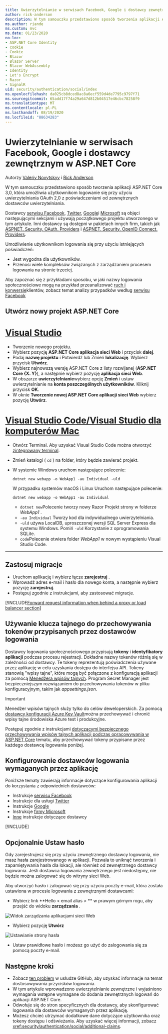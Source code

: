 ```yaml
---
title: Uwierzytelnianie w serwisach Facebook, Google i dostawcy zewnętrznym w ASP.NET Core
author: rick-anderson
description: W tym samouczku przedstawiono sposób tworzenia aplikacji ASP.NET Core przy użyciu protokołu OAuth 2,0 z zewnętrznymi dostawcami uwierzytelniania.
ms.author: riande
ms.custom: mvc
ms.date: 01/23/2020
no-loc:
- ASP.NET Core Identity
- cookie
- Cookie
- Blazor
- Blazor Server
- Blazor WebAssembly
- Identity
- Let's Encrypt
- Razor
- SignalR
uid: security/authentication/social/index
ms.openlocfilehash: da025cb8dced8ac8a6ecf559d4de7795c9797f71
ms.sourcegitcommit: 65add17f74a29a647d812b04517e46cbc78258f9
ms.translationtype: MT
ms.contentlocale: pl-PL
ms.lasthandoff: 08/19/2020
ms.locfileid: "88634283"
---
```

# <a name="facebook-google-and-external-provider-authentication-in-aspnet-core"></a>Uwierzytelnianie w serwisach Facebook, Google i dostawcy zewnętrznym w ASP.NET Core

Autorzy [Valeriy Novytskyy](https://github.com/01binary) i [Rick Anderson](https://twitter.com/RickAndMSFT)

W tym samouczku przedstawiono sposób tworzenia aplikacji ASP.NET Core 3,0, która umożliwia użytkownikom logowanie się przy użyciu uwierzytelniania OAuth 2,0 z poświadczeniami od zewnętrznych dostawców uwierzytelniania.

Dostawcy [serwisu Facebook](xref:security/authentication/facebook-logins), [Twitter](xref:security/authentication/twitter-logins), [Google](xref:security/authentication/google-logins)i [Microsoft](xref:security/authentication/microsoft-logins) są objęci następującymi sekcjami i używają początkowego projektu utworzonego w tym artykule. Inni dostawcy są dostępni w pakietach innych firm, takich jak [ASPNET. Security. OAuth. Providers](https://github.com/aspnet-contrib/AspNet.Security.OAuth.Providers) i [ASPNET. Security. OpenID Connect. Providers](https://github.com/aspnet-contrib/AspNet.Security.OpenId.Providers).

Umożliwienie użytkownikom logowania się przy użyciu istniejących poświadczeń:

* Jest wygodna dla użytkowników.
* Przenosi wiele kompleksów związanych z zarządzaniem procesem logowania na stronie trzeciej.

Aby zapoznać się z przykładami sposobu, w jaki nazwy logowania społecznościowe mogą na przykład przeanalizować [ruch i konwersje](https://dev.twitter.com/resources/case-studies)klientów, zobacz temat analizy przypadków według [serwisu Facebook](https://www.facebook.com/unsupportedbrowser)

## <a name="create-a-new-aspnet-core-project"></a>Utwórz nowy projekt ASP.NET Core

# <a name="visual-studio"></a>[Visual Studio](#tab/visual-studio)

* Tworzenie nowego projektu.
* Wybierz pozycję **ASP.NET Core aplikacja sieci Web** i przycisk **dalej**.
* Podaj **nazwę projektu** i Potwierdź lub Zmień **lokalizację**. Wybierz przycisk **Utwórz**.
* Wybierz najnowszą wersję ASP.NET Core z listy rozwijanej (**ASP.NET Core {X. Y}**), a następnie wybierz pozycję **aplikacja sieci Web**.
* W obszarze **uwierzytelnianie**wybierz opcję **Zmień** i ustaw uwierzytelnianie na **konta poszczególnych użytkowników**. Kliknij przycisk **OK**.
* W oknie **Tworzenie nowej ASP.NET Core aplikacji sieci Web** wybierz pozycję **Utwórz**.

# <a name="visual-studio-code--visual-studio-for-mac"></a>[Visual Studio Code/Visual Studio dla komputerów Mac](#tab/visual-studio-code+visual-studio-mac)

* Otwórz Terminal.  Aby uzyskać Visual Studio Code można otworzyć [zintegrowany terminal](https://code.visualstudio.com/docs/editor/integrated-terminal).

* Zmień katalogi ( `cd` ) na folder, który będzie zawierać projekt.

* W systemie Windows uruchom następujące polecenie:

  ```dotnetcli
  dotnet new webapp -o WebApp1 -au Individual -uld
  ```

  W przypadku systemów macOS i Linux Uruchom następujące polecenie:

  ```dotnetcli
  dotnet new webapp -o WebApp1 -au Individual
  ```

  * `dotnet new`Polecenie tworzy nowy Razor Projekt strony w folderze *WebApp1* .
  * `-au Individual` Tworzy kod dla indywidualnego uwierzytelniania.
  * `-uld` używa LocalDB, uproszczonej wersji SQL Server Express dla systemu Windows. Pomiń `-uld` Korzystanie z oprogramowania SQLite.
  * `code`Polecenie otwiera folder *WebApp1* w nowym wystąpieniu Visual Studio Code.

---

## <a name="apply-migrations"></a>Zastosuj migracje

* Uruchom aplikację i wybierz łącze **zarejestruj** .
* Wprowadź adres e-mail i hasło dla nowego konta, a następnie wybierz pozycję **zarejestruj**.
* Postępuj zgodnie z instrukcjami, aby zastosować migracje.

[!INCLUDE[Forward request information when behind a proxy or load balancer section](includes/forwarded-headers-middleware.md)]

## <a name="use-secretmanager-to-store-tokens-assigned-by-login-providers"></a>Używanie klucza tajnego do przechowywania tokenów przypisanych przez dostawców logowania

Dostawcy logowania społecznościowego przypisują **tokeny** i **identyfikatory aplikacji** podczas procesu rejestracji. Dokładne nazwy tokenów różnią się w zależności od dostawcy. Te tokeny reprezentują poświadczenia używane przez aplikację w celu uzyskania dostępu do interfejsu API. Tokeny stanowią "wpisy tajne", które mogą być połączone z konfiguracją aplikacji za pomocą [Menedżera wpisów tajnych](xref:security/app-secrets#secret-manager). Program Secret Manager jest bezpieczniejszym rozwiązaniem do przechowywania tokenów w pliku konfiguracyjnym, takim jak *appsettings.json*.

> [!IMPORTANT]
> Menedżer wpisów tajnych służy tylko do celów deweloperskich. Za pomocą [dostawcy konfiguracji Azure Key Vault](xref:security/key-vault-configuration)można przechowywać i chronić wpisy tajne środowiska Azure test i produkcyjne.

Postępuj zgodnie z instrukcjami [dotyczącymi bezpiecznego przechowywania wpisów tajnych aplikacji podczas opracowywania w ASP.NET Core](xref:security/app-secrets) tematu, aby przechowywać tokeny przypisane przez każdego dostawcę logowania poniżej.

## <a name="setup-login-providers-required-by-your-application"></a>Konfigurowanie dostawców logowania wymaganych przez aplikację

Poniższe tematy zawierają informacje dotyczące konfigurowania aplikacji do korzystania z odpowiednich dostawców:

* Instrukcje [serwisu Facebook](xref:security/authentication/facebook-logins)
* Instrukcje dla usługi [Twitter](xref:security/authentication/twitter-logins)
* Instrukcje [Google](xref:security/authentication/google-logins)
* Instrukcje [firmy Microsoft](xref:security/authentication/microsoft-logins)
* [Inne](xref:security/authentication/otherlogins) instrukcje dotyczące dostawcy

[!INCLUDE[](includes/chain-auth-providers.md)]

## <a name="optionally-set-password"></a>Opcjonalnie Ustaw hasło

Gdy zarejestrujesz się przy użyciu zewnętrznego dostawcy logowania, nie masz hasła zarejestrowanego w aplikacji. Pozwala to uniknąć tworzenia i zapamiętywania hasła dla lokacji, ale również od zewnętrznego dostawcy logowania. Jeśli dostawca logowania zewnętrznego jest niedostępny, nie będzie można zalogować się do witryny sieci Web.

Aby utworzyć hasło i zalogować się przy użyciu poczty e-mail, która została ustawiona w procesie logowania z zewnętrznymi dostawcami:

* Wybierz link **Hello &lt; email alias &gt; ** w prawym górnym rogu, aby przejść do widoku **zarządzania** .

![Widok zarządzania aplikacjami sieci Web](index/_static/pass1a.png)

* Wybierz pozycję **Utwórz**

![Ustawianie strony hasła](index/_static/pass2a.png)

* Ustaw prawidłowe hasło i możesz go użyć do zalogowania się za pomocą poczty e-mail.

## <a name="next-steps"></a>Następne kroki

* Zobacz [ten problem](https://github.com/dotnet/AspNetCore.Docs/issues/10563) w usłudze GitHub, aby uzyskać informacje na temat dostosowywania przycisków logowania.
* W tym artykule wprowadzono uwierzytelnianie zewnętrzne i wyjaśniono wymagania wstępne wymagane do dodania zewnętrznych logowań do aplikacji ASP.NET Core.
* Odwołuje się do stron specyficznych dla dostawcy, aby skonfigurować logowania dla dostawców wymaganych przez aplikację.
* Możesz chcieć utrzymać dodatkowe dane dotyczące użytkownika oraz tokeny dostępu i odświeżania. Aby uzyskać więcej informacji, zobacz <xref:security/authentication/social/additional-claims>.
